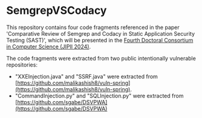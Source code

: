 # SemgrepVSCodacy
This repository contains four code fragments referenced in the paper 'Comparative Review of Semgrep and Codacy in Static Application Security Testing (SAST)', which will be presented in the [Fourth Doctoral Consortium in Computer Science (JIPII 2024)](https://jipii.uca.es/).

The code fragments were extracted from two public intentionally vulnerable repositories:

- "XXEInjection.java" and "SSRF.java" were extracted from [https://github.com/malikashish8/vuln-spring](https://github.com/malikashish8/vuln-spring).
- "CommandInjection.py" and "SQLInjection.py" were extracted from [https://github.com/sgabe/DSVPWA](https://github.com/sgabe/DSVPWA)

